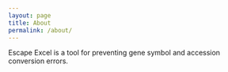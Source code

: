 ```yaml
---
layout: page
title: About
permalink: /about/
---
```

Escape Excel is a tool for preventing gene symbol and accession conversion errors. 